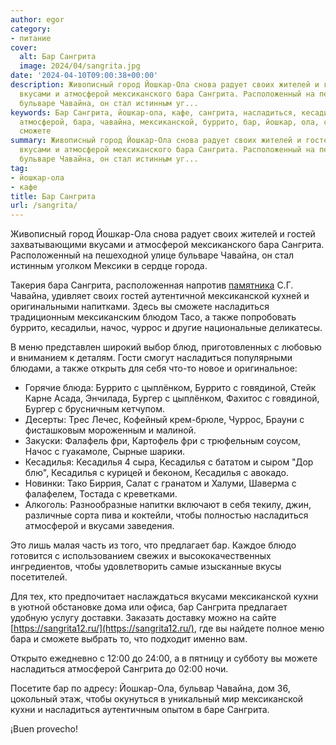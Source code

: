 ```yaml
---
author: egor
category:
- питание
cover:
  alt: Бар Сангрита
  image: 2024/04/sangrita.jpg
date: '2024-04-10T09:00:38+00:00'
description: Живописный город Йошкар-Ола снова радует своих жителей и гостей захватывающими
  вкусами и атмосферой мексиканского бара Сангрита. Расположенный на пешеходной улице
  бульваре Чавайна, он стал истинным уг...
keywords: Бар Сангрита, йошкар-ола, кафе, сангрита, насладиться, кесадилья, вкусами,
  атмосферой, бара, чавайна, мексиканской, буррито, бар, йошкар, ола, своих, гостей,
  сможете
summary: Живописный город Йошкар-Ола снова радует своих жителей и гостей захватывающими
  вкусами и атмосферой мексиканского бара Сангрита. Расположенный на пешеходной улице
  бульваре Чавайна, он стал истинным уг...
tag:
- йошкар-ола
- кафе
title: Бар Сангрита
url: /sangrita/
---
```


Живописный город Йошкар-Ола снова радует своих жителей и гостей захватывающими вкусами и атмосферой мексиканского бара Сангрита. Расположенный на пешеходной улице бульваре Чавайна, он стал истинным уголком Мексики в сердце города.

Такерия бара Сангрита, расположенная напротив [памятника](/pamyatnik-chavajnu/) С.Г. Чавайна, удивляет своих гостей аутентичной мексиканской кухней и оригинальными напитками. Здесь вы сможете насладиться традиционным мексиканским блюдом Taco, а также попробовать буррито, кесадильи, начос, чуррос и другие национальные деликатесы.

В меню представлен широкий выбор блюд, приготовленных с любовью и вниманием к деталям. Гости смогут насладиться популярными блюдами, а также открыть для себя что-то новое и оригинальное:

- Горячие блюда: Буррито с цыплёнком, Буррито с говядиной, Стейк Карне Асада, Энчилада, Бургер с цыплёнком, Фахитос с говядиной, Бургер с брусничным кетчупом.
- Десерты: Трес Лечес, Кофейный крем-брюле, Чуррос, Брауни с фисташковым мороженным и малиной.
- Закуски: Фалафель фри, Картофель фри с трюфельным соусом, Начос с гуакамоле, Сырные шарики.
- Кесадилья: Кесадилья 4 сыра, Кесадилья с бататом и сыром "Дор блю", Кесадилья с курицей и беконом, Кесадилья с авокадо.
- Новинки: Тако Биррия, Салат с гранатом и Халуми, Шаверма с фалафелем, Тостада с креветками.
- Алкоголь: Разнообразные напитки включают в себя текилу, джин, различные сорта пива и коктейли, чтобы полностью насладиться атмосферой и вкусами заведения.

Это лишь малая часть из того, что предлагает бар. Каждое блюдо готовится с использованием свежих и высококачественных ингредиентов, чтобы удовлетворить самые изысканные вкусы посетителей.

Для тех, кто предпочитает наслаждаться вкусами мексиканской кухни в уютной обстановке дома или офиса, бар Сангрита предлагает удобную услугу доставки. Заказать доставку можно на сайте [https://sangrita12.ru/](https://sangrita12.ru/), где вы найдете полное меню бара и сможете выбрать то, что подходит именно вам.

Открыто ежедневно с 12:00 до 24:00, а в пятницу и субботу вы можете насладиться атмосферой Сангрита до 02:00 ночи.

Посетите бар по адресу: Йошкар-Ола, бульвар Чавайна, дом 36, цокольный этаж, чтобы окунуться в уникальный мир мексиканской кухни и насладиться аутентичным опытом в баре Сангрита.

¡Buen provecho!
